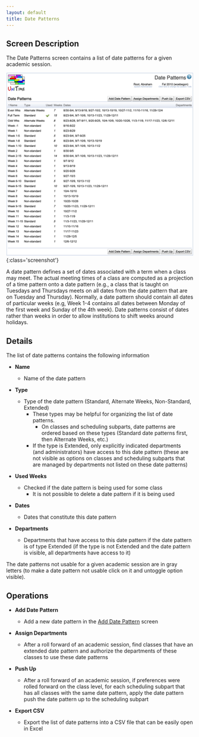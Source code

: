 ```yaml
---
layout: default
title: Date Patterns
---
```



## Screen Description

The Date Patterns screen contains a list of date patterns for a given academic session.
 
![Date Patterns](images/date-patterns-1.png){:class='screenshot'}

A date pattern defines a set of dates associated with a term when a class may meet. The actual meeting times of a class are computed as a projection of a time pattern onto a date pattern (e.g., a class that is taught on Tuesdays and Thursdays meets on all dates from the date pattern that are on Tuesday and Thursday). Normally, a date pattern should contain all dates of particular weeks (e.g, Week 1-4 contains all dates between Monday of the first week and Sunday of the 4th week). Date patterns consist of dates rather than weeks in order to allow institutions to shift weeks around holidays.

## Details

The list of date patterns contains the following information

* **Name**
	* Name of the date pattern

* **Type**
	* Type of the date pattern (Standard, Alternate Weeks, Non-Standard, Extended)
		* These types may be helpful for organizing the list of date patterns.
			* On classes and scheduling subparts, date patterns are ordered based on these types (Standard date patterns first, then Alternate Weeks, etc.)
		* If the type is Extended, only explicitly indicated departments (and administrators) have access to this date pattern (these are not visible as options on classes and scheduling subparts that are managed by departments not listed on these date patterns)

* **Used Weeks**
	* Checked if the date pattern is being used for some class
		* It is not possible to delete a date pattern if it is being used

* **Dates**
	* Dates that constitute this date pattern

* **Departments**
	* Departments that have access to this date pattern if the date pattern is of type Extended (if the type is not Extended and the date pattern is visible, all departments have access to it)

The date patterns not usable for a given academic session are in gray letters (to make a date pattern not usable click on it and untoggle option visible).

## Operations

* **Add Date Pattern**
	* Add a new date pattern in the [Add Date Pattern](add-date-pattern) screen

* **Assign Departments**
	* After a roll forward of an academic session, find classes that have an extended date pattern and authorize the departments of these classes to use these date patterns

* **Push Up**
	* After a roll forward of an academic session, if preferences were rolled forward on the class level, for each scheduling subpart that has all classes with the same date pattern, apply the date pattern push the date pattern up to the scheduling subpart

* **Export CSV**
	* Export the list of date patterns into a CSV file that can be easily open in Excel

